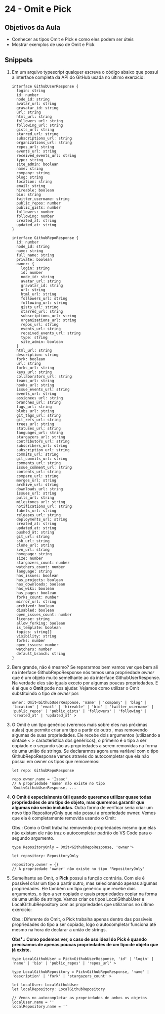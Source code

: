 # 24 - Omit e Pick

## Objetivos da Aula

- Conhecer as tipos Omit e Pick e como eles podem ser úteis
- Mostrar exemplos de uso de Omit e Pick

## Snippets

1. Em um arquivo typescript qualquer escreva o código abaixo que possui a interface completa da API do GitHub usada no último exercício:
    
    ```tsx
    interface GithubUserResponse {
      login: string
      id: number
      node_id: string
      avatar_url: string
      gravatar_id: string
      url: string
      html_url: string
      followers_url: string
      following_url: string
      gists_url: string
      starred_url: string
      subscriptions_url: string
      organizations_url: string
      repos_url: string
      events_url: string
      received_events_url: string
      type: string
      site_admin: boolean
      name: string
      company: string
      blog: string
      location: string
      email: string
      hireable: boolean
      bio: string
      twitter_username: string
      public_repos: number
      public_gists: number
      followers: number
      following: number
      created_at: string
      updated_at: string
    }
    
    interface GithubRepoResponse {
      id: number
      node_id: string
      name: string
      full_name: string
      private: boolean
      owner: {
        login: string
        id: number
        node_id: string
        avatar_url: string
        gravatar_id: string
        url: string
        html_url: string
        followers_url: string
        following_url: string
        gists_url: string
        starred_url: string
        subscriptions_url: string
        organizations_url: string
        repos_url: string
        events_url: string
        received_events_url: string
        type: string
        site_admin: boolean
      }
      html_url: string
      description: string
      fork: boolean
      url: string
      forks_url: string
      keys_url: string
      collaborators_url: string
      teams_url: string
      hooks_url: string
      issue_events_url: string
      events_url: string
      assignees_url: string
      branches_url: string
      tags_url: string
      blobs_url: string
      git_tags_url: string
      git_refs_url: string
      trees_url: string
      statuses_url: string
      languages_url: string
      stargazers_url: string
      contributors_url: string
      subscribers_url: string
      subscription_url: string
      commits_url: string
      git_commits_url: string
      comments_url: string
      issue_comment_url: string
      contents_url: string
      compare_url: string
      merges_url: string
      archive_url: string
      downloads_url: string
      issues_url: string
      pulls_url: string
      milestones_url: string
      notifications_url: string
      labels_url: string
      releases_url: string
      deployments_url: string
      created_at: string
      updated_at: string
      pushed_at: string
      git_url: string
      ssh_url: string
      clone_url: string
      svn_url: string
      homepage: string
      size: number
      stargazers_count: number
      watchers_count: number
      language: string
      has_issues: boolean
      has_projects: boolean
      has_downloads: boolean
      has_wiki: boolean
      has_pages: boolean
      forks_count: number
      mirror_url: string
      archived: boolean
      disabled: boolean
      open_issues_count: number
      license: string
      allow_forking: boolean
      is_template: boolean
      topics: string[]
      visibility: string
      forks: number
      open_issues: number
      watchers: number
      default_branch: string
    }
    ```
    
2. Bem grande, não é mesmo? Se repararmos bem vamos ver que bem ali na interface GithubRepoResponse nós temos uma propriedade *owner* que é um objeto muito semelhante ao da interface GithubUserResponse. Na verdade eles são iguais exceto por algumas poucas propriedades. E é aí que o **Omit** pode nos ajudar. Vejamos como utilizar o Omit substituindo o tipo de *owner* por:
    
    ```tsx
    owner: Omit<GithubUserResponse, 'name' | 'company' | 'blog' | 'location' | 'email' | 'hireable' | 'bio' | 'twitter_username' | 'public_repos' | 'public_gists' | 'followers' | 'following' | 'created_at' | 'updated_at' >
    ```
    
3. O Omit é um tipo genérico (veremos mais sobre eles nas próximas aulas) que permite criar um tipo a partir de outro , mas removendo algumas de suas propriedades. Ele recebe dois argumentos (utilizando a sintaxe < > característica dos genéricos), o primeiro é o tipo a ser copiado e o segundo são as propriedades a serem removidas na forma de uma união de strings. Se declararmos agora uma variável com o tipo GithubRepoResponse vemos através do autocompletar que ela não possui em owner os tipos que removemos:
    
    ```tsx
    let repo: GithubRepoResponse
    
    repo.owner.name = 'Isaac'
    // A propriedade 'name' não existe no tipo 'Omit<GithubUserResponse, ...
    ```
    
4. **O Omit é especialmente útil quando queremos utilizar quase todas propriedades de um tipo de objeto, mas queremos garantir que algumas não serão incluídas.** Outra forma de verificar seria criar um novo tipo RepositoryOnly que não possui a propriedade owner. Vemos que ela é completamente removida usando o Omit:
    
    Obs.: Como o Omit trabalha removendo propriedades mesmo que elas não existam ele não traz o autocompletar padrão do VS Code para o segundo argumento.
    
    ```tsx
    type RepositoryOnly = Omit<GithubRepoResponse, 'owner'>
    
    let repository: RepositoryOnly
    
    repository.owner = {}
    // A propriedade 'owner' não existe no tipo 'RepositoryOnly'
    ```
    
5. Semelhante ao Omit, o **Pick** possui a função contrária. Com ele é possível criar um tipo a partir outro, mas selecionando apenas algumas propriedades. Ele também um tipo genérico que recebe dois argumentos, o tipo a ser copiado e quais propriedades copiar na forma de uma união de strings. Vamos criar os tipos LocalGithubUser e LocalGithubRepository com as propriedades que utilizamos no último exercício:
    
    Obs.: Diferente do Omit, o Pick trabalha apenas dentro das possíveis propriedades do tipo a ser copiado, logo o autocompletar funciona até mesmo na hora de declarar a união de strings.
    
    **Obs².: Como podemos ver, o caso de uso ideal do Pick é quando precisamos de apenas poucas propriedades de um tipo de objeto que já existe.**
    
    ```tsx
    type LocalGithubUser = Pick<GithubUserResponse, 'id' | 'login' | 'name' | 'bio' | 'public_repos' | 'repos_url' >
    
    type LocalGithubRepository = Pick<GithubRepoResponse, 'name' | 'description' | 'fork' | 'stargazers_count' >
    
    let localUser: LocalGithubUser
    let localRepository: LocalGithubRepository
    
    // Vemos no autocompletar as propriedades de ambos os objetos
    localUser.name = ''
    localRepository.name = ''
    ```